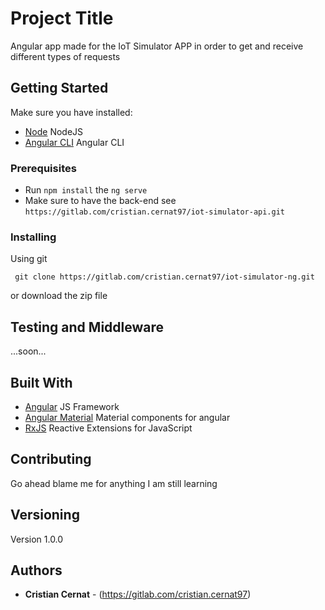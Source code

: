 # Project Title

Angular app made for the IoT Simulator APP in order to get and receive different types of requests

## Getting Started

Make sure you have installed:

- [Node](https://nodejs.org/en/) NodeJS
- [Angular CLI](https://cli.angular.io/) Angular CLI

### Prerequisites

- Run `npm install` the `ng serve`
- Make sure to have the back-end see `https://gitlab.com/cristian.cernat97/iot-simulator-api.git`

### Installing

Using git

```
 git clone https://gitlab.com/cristian.cernat97/iot-simulator-ng.git
```

or download the zip file

## Testing and Middleware

...soon...

## Built With

- [Angular](https://angular.io/) JS Framework
- [Angular Material](https://material.angular.io) Material components for angular
- [RxJS](https://www.learnrxjs.io/) Reactive Extensions for JavaScript

## Contributing

Go ahead blame me for anything I am still learning

## Versioning

Version 1.0.0

## Authors

- **Cristian Cernat** - (https://gitlab.com/cristian.cernat97)
